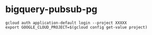 # bigquery-pubsub-pg

```
gcloud auth application-default login --project XXXXX
export GOOGLE_CLOUD_PROJECT=$(gcloud config get-value project)
```
